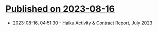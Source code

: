 # [Published on 2023-08-16](index.md)

* [2023-08-16, 04:51:30](https://lobste.rs/s/gh9yu9/haiku_activity_contract_report_july_2023) - [Haiku Activity & Contract Report, July 2023](https://www.haiku-os.org/blog/waddlesplash/2023-08-15_haiku_activity_contract_report_july_2023/)
